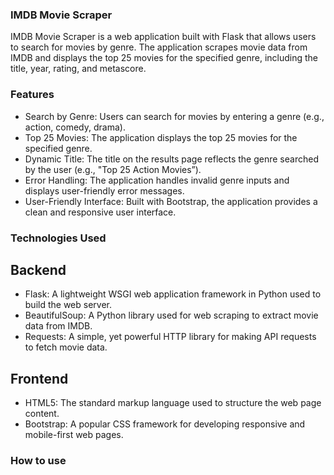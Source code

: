 ### IMDB Movie Scraper

IMDB Movie Scraper is a web application built with Flask that allows users to search for movies by genre. The application scrapes movie data from IMDB and displays the top 25 movies for the specified genre, including the title, year, rating, and metascore.

### Features

- Search by Genre: Users can search for movies by entering a genre (e.g., action, comedy, drama).
- Top 25 Movies: The application displays the top 25 movies for the specified genre.
- Dynamic Title: The title on the results page reflects the genre searched by the user (e.g., "Top 25 Action Movies”).
- Error Handling: The application handles invalid genre inputs and displays user-friendly error messages.
- User-Friendly Interface: Built with Bootstrap, the application provides a clean and responsive user interface.

### Technologies Used

## Backend

- Flask: A lightweight WSGI web application framework in Python used to build the web server.
- BeautifulSoup: A Python library used for web scraping to extract movie data from IMDB.
- Requests: A simple, yet powerful HTTP library for making API requests to fetch movie data.

## Frontend

- HTML5: The standard markup language used to structure the web page content.
- Bootstrap: A popular CSS framework for developing responsive and mobile-first web pages.

### How to use

